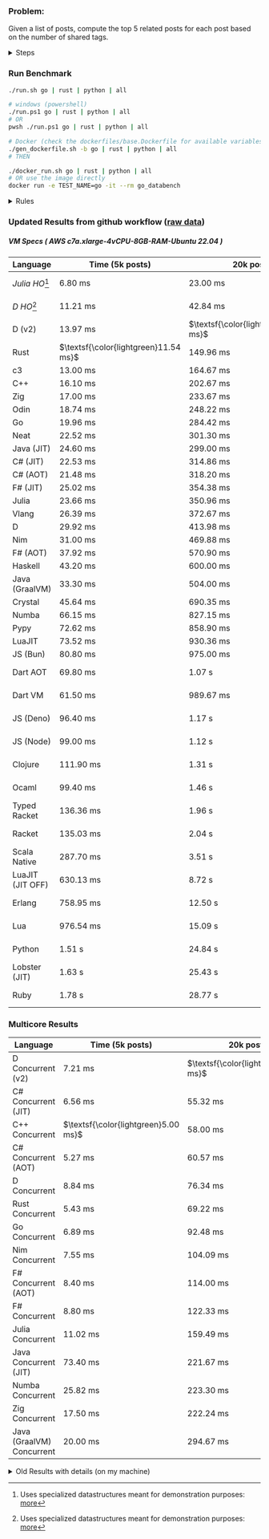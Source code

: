 ### Problem:

Given a list of posts, compute the top 5 related posts for each post based on the number of shared tags.

<details>
<summary> Steps </summary>

-   Read the posts JSON file.
-   Iterate over the posts and populate a map containing: `tag -> List<int>`, with the int representing the post index of each post with that tag.
-   Iterate over the posts and for each post:
    -   Create a map: `PostIndex -> int` to track the number of shared tags
    -   For each tag, Iterate over the posts that have that tag
    -   For each post, increment the shared tag count in the map.
-   Sort the related posts by the number of shared tags.
-   Write the top 5 related posts for each post to a new JSON file.
</details>

### Run Benchmark

```bash
./run.sh go | rust | python | all

# windows (powershell)
./run.ps1 go | rust | python | all
# OR
pwsh ./run.ps1 go | rust | python | all

# Docker (check the dockerfiles/base.Dockerfile for available variables)
./gen_dockerfile.sh -b go | rust | python | all
# THEN

./docker_run.sh go | rust | python | all
# OR use the image directly
docker run -e TEST_NAME=go -it --rm go_databench
```

<details>
<summary> Rules </summary>

<h3>No:</h3>

-   FFI (including assembly inlining)
-   Unsafe code blocks
-   Custom benchmarking
-   Disabling runtime checks (bounds etc)
-   Specific hardware targeting
-   SIMD for single threaded solutions
-   Hardcoding number of posts
-   Lazy evaluation (Unless results are computed at runtime and timed)
-   Computation Caching

<h3>Must:</h3>

-   Support up to 100,000 posts
-   Support UTF8 strings
-   Parse json at runtime
-   Support up to 100 tags
-   Represent tags as strings
-   Be production ready
-   Use less than 8GB of memory
</details>

### Updated Results from github workflow ([raw data](https://github.com/jinyus/related_post_gen/blob/main/results))

##### VM Specs ( AWS c7a.xlarge-4vCPU-8GB-RAM-Ubuntu 22.04 )

| Language         | Time (5k posts)                       | 20k posts                              | 60k posts                           | Total     |
| ---------------- | ------------------------------------- | -------------------------------------- | ----------------------------------- | --------- |
| _Julia HO_[^1]   | 6.80 ms                               | 23.00 ms                               | 99.33 ms                            | 129.13 ms |
| _D HO_[^1]       | 11.21 ms                              | 42.84 ms                               | 122.06 ms                           | 176.11 ms |
| D (v2)           | 13.97 ms                              | $\textsf{\color{lightgreen}146.70 ms}$ | $\textsf{\color{lightgreen}1.14 s}$ | 1.30 s    |
| Rust             | $\textsf{\color{lightgreen}11.54 ms}$ | 149.96 ms                              | 1.30 s                              | 1.46 s    |
| c3               | 13.00 ms                              | 164.67 ms                              | 1.33 s                              | 1.51 s    |
| C++              | 16.10 ms                              | 202.67 ms                              | 1.72 s                              | 1.94 s    |
| Zig              | 17.00 ms                              | 233.67 ms                              | 1.99 s                              | 2.24 s    |
| Odin             | 18.74 ms                              | 248.22 ms                              | 2.12 s                              | 2.39 s    |
| Go               | 19.96 ms                              | 284.42 ms                              | 2.49 s                              | 2.79 s    |
| Neat             | 22.52 ms                              | 301.30 ms                              | 2.54 s                              | 2.87 s    |
| Java (JIT)       | 24.60 ms                              | 299.00 ms                              | 2.62 s                              | 2.94 s    |
| C# (JIT)         | 22.53 ms                              | 314.86 ms                              | 2.76 s                              | 3.10 s    |
| C# (AOT)         | 21.48 ms                              | 318.20 ms                              | 2.79 s                              | 3.12 s    |
| F# (JIT)         | 25.02 ms                              | 354.38 ms                              | 3.02 s                              | 3.40 s    |
| Julia            | 23.66 ms                              | 350.96 ms                              | 3.10 s                              | 3.47 s    |
| Vlang            | 26.39 ms                              | 372.67 ms                              | 3.24 s                              | 3.64 s    |
| D                | 29.92 ms                              | 413.98 ms                              | 3.60 s                              | 4.05 s    |
| Nim              | 31.00 ms                              | 469.88 ms                              | 4.15 s                              | 4.65 s    |
| F# (AOT)         | 37.92 ms                              | 570.90 ms                              | 5.07 s                              | 5.68 s    |
| Haskell          | 43.20 ms                              | 600.00 ms                              | 5.25 s                              | 5.89 s    |
| Java (GraalVM)   | 33.30 ms                              | 504.00 ms                              | 5.47 s                              | 6.01 s    |
| Crystal          | 45.64 ms                              | 690.35 ms                              | 6.03 s                              | 6.77 s    |
| Numba            | 66.15 ms                              | 827.15 ms                              | 6.94 s                              | 7.83 s    |
| Pypy             | 72.62 ms                              | 858.90 ms                              | 7.38 s                              | 8.31 s    |
| LuaJIT           | 73.52 ms                              | 930.36 ms                              | 7.84 s                              | 8.84 s    |
| JS (Bun)         | 80.80 ms                              | 975.00 ms                              | 8.49 s                              | 9.55 s    |
| Dart AOT         | 69.80 ms                              | 1.07 s                                 | 9.43 s                              | 10.57 s   |
| Dart VM          | 61.50 ms                              | 989.67 ms                              | 9.94 s                              | 10.99 s   |
| JS (Deno)        | 96.40 ms                              | 1.17 s                                 | 10.61 s                             | 11.88 s   |
| JS (Node)        | 99.00 ms                              | 1.12 s                                 | 11.03 s                             | 12.25 s   |
| Clojure          | 111.90 ms                             | 1.31 s                                 | 10.97 s                             | 12.39 s   |
| Ocaml            | 99.40 ms                              | 1.46 s                                 | 13.05 s                             | 14.61 s   |
| Typed Racket     | 136.36 ms                             | 1.96 s                                 | 16.31 s                             | 18.41 s   |
| Racket           | 135.03 ms                             | 2.04 s                                 | 16.69 s                             | 18.87 s   |
| Scala Native     | 287.70 ms                             | 3.51 s                                 | 30.07 s                             | 33.87 s   |
| LuaJIT (JIT OFF) | 630.13 ms                             | 8.72 s                                 | 83.86 s                             | 93.21 s   |
| Erlang           | 758.95 ms                             | 12.50 s                                | 107.46 s                            | 120.72 s  |
| Lua              | 976.54 ms                             | 15.09 s                                | 136.84 s                            | 152.90 s  |
| Python           | 1.51 s                                | 24.84 s                                | 215.18 s                            | 241.53 s  |
| Lobster (JIT)    | 1.63 s                                | 25.43 s                                | 227.06 s                            | 254.13 s  |
| Ruby             | 1.78 s                                | 28.77 s                                | 254.93 s                            | 285.48 s  |

### Multicore Results

| Language                  | Time (5k posts)                      | 20k posts                             | 60k posts                              | Total     |
| ------------------------- | ------------------------------------ | ------------------------------------- | -------------------------------------- | --------- |
| D Concurrent (v2)         | 7.21 ms                              | $\textsf{\color{lightgreen}54.85 ms}$ | $\textsf{\color{lightgreen}326.77 ms}$ | 388.83 ms |
| C# Concurrent (JIT)       | 6.56 ms                              | 55.32 ms                              | 450.54 ms                              | 512.42 ms |
| C++ Concurrent            | $\textsf{\color{lightgreen}5.00 ms}$ | 58.00 ms                              | 477.00 ms                              | 540.00 ms |
| C# Concurrent (AOT)       | 5.27 ms                              | 60.57 ms                              | 487.37 ms                              | 553.22 ms |
| D Concurrent              | 8.84 ms                              | 76.34 ms                              | 560.38 ms                              | 645.56 ms |
| Rust Concurrent           | 5.43 ms                              | 69.22 ms                              | 602.36 ms                              | 677.00 ms |
| Go Concurrent             | 6.89 ms                              | 92.48 ms                              | 771.56 ms                              | 870.92 ms |
| Nim Concurrent            | 7.55 ms                              | 104.09 ms                             | 902.34 ms                              | 1.01 s    |
| F# Concurrent (AOT)       | 8.40 ms                              | 114.00 ms                             | 1.00 s                                 | 1.13 s    |
| F# Concurrent             | 8.80 ms                              | 122.33 ms                             | 1.08 s                                 | 1.21 s    |
| Julia Concurrent          | 11.02 ms                             | 159.49 ms                             | 1.40 s                                 | 1.57 s    |
| Java Concurrent (JIT)     | 73.40 ms                             | 221.67 ms                             | 1.41 s                                 | 1.70 s    |
| Numba Concurrent          | 25.82 ms                             | 223.30 ms                             | 1.62 s                                 | 1.87 s    |
| Zig Concurrent            | 17.50 ms                             | 222.24 ms                             | 1.86 s                                 | 2.10 s    |
| Java (GraalVM) Concurrent | 20.00 ms                             | 294.67 ms                             | 1.81 s                                 | 2.12 s    |

<details>
<summary> Old Results with details (on my machine) </summary>

| Language   | Processing Time | Total (+ I/O) | Details                                                                                                                                                                                                                                                                                         |
| ---------- | --------------- | ------------- | ----------------------------------------------------------------------------------------------------------------------------------------------------------------------------------------------------------------------------------------------------------------------------------------------- |
| Rust       | -               | 4.5s          | Initial                                                                                                                                                                                                                                                                                         |
| Rust v2    | -               | 2.60s         | Replace std HashMap with fxHashMap by [phazer99](https://www.reddit.com/r/rust/comments/16plgok/comment/k1rtr4x/?utm_source=share&utm_medium=web2x&context=3)                                                                                                                                   |
| Rust v3    | -               | 1.28s         | Preallocate and reuse map and unstable sort by [vdrmn](https://www.reddit.com/r/rust/comments/16plgok/comment/k1rzo7g/?utm_source=share&utm_medium=web2x&context=3) and [Darksonn](https://www.reddit.com/r/rust/comments/16plgok/comment/k1rzwdx/?utm_source=share&utm_medium=web2x&context=3) |
| Rust v4    | -               | 0.13s         | Use Post index as key instead of Pointer and Binary Heap by [RB5009](https://www.reddit.com/r/rust/comments/16plgok/comment/k1s5ea0/?utm_source=share&utm_medium=web2x&context=3)                                                                                                               |
| Rust v5    | 38ms            | 52ms          | Rm hashing from loop and use vec[count] instead of map[index]count by RB5009                                                                                                                                                                                                                    |
| Rust v6    | 23ms            | 36ms          | Optimized Binary Heap Ops by [scottlamb](https://github.com/jinyus/related_post_gen/pull/12)                                                                                                                                                                                                    |
| Rust Rayon | 9ms             | 22ms          | Parallelize by [masmullin2000](https://github.com/jinyus/related_post_gen/pull/4)                                                                                                                                                                                                               |
| Rust Rayon | 8ms             | 22ms          | Remove comparison out of hot loop                                                                                                                                                                                                                                                               |
| ⠀          | ⠀               | ⠀             | ⠀                                                                                                                                                                                                                                                                                               |
| Go         | -               | 1.5s          | Initial                                                                                                                                                                                                                                                                                         |
| Go v2      | -               | 80ms          | Add rust optimizations                                                                                                                                                                                                                                                                          |
| Go v3      | 56ms            | 70ms          | Use goccy/go-json                                                                                                                                                                                                                                                                               |
| Go v3      | 34ms            | 55ms          | Use generic binaryheap by [DrBlury](https://github.com/jinyus/related_post_gen/pull/7)                                                                                                                                                                                                          |
| Go v4      | 26ms            | 50ms          | Replace binary heap with custom priority queue                                                                                                                                                                                                                                                  |
| Go v5      | 20ms            | 43ms          | Remove comparison out of hot loop                                                                                                                                                                                                                                                               |
| Go Con     | 10ms            | 33ms          | Go concurrency by [tirprox](https://github.com/jinyus/related_post_gen/pull/17) and [DrBlury](https://github.com/jinyus/related_post_gen/pull/8)                                                                                                                                                |
| Go Con v2  | 5ms             | 29ms          | Use arena, use waitgroup, rm binheap by [DrBlury](https://github.com/jinyus/related_post_gen/pull/20)                                                                                                                                                                                           |
| ⠀          | ⠀               | ⠀             | ⠀                                                                                                                                                                                                                                                                                               |
| Python     | -               | 7.81s         | Initial                                                                                                                                                                                                                                                                                         |
| Python v2  | 1.35s           | 1.53s         | Add rust optimizations by [dave-andersen](https://github.com/jinyus/related_post_gen/pull/10)                                                                                                                                                                                                   |
| Numpy      | 0.57s           | 0.85s         | Numpy implementation by [Copper280z](https://github.com/jinyus/related_post_gen/pull/11)                                                                                                                                                                                                        |
| ⠀          | ⠀               | ⠀             | ⠀                                                                                                                                                                                                                                                                                               |
| Crystal    | 50ms            | 96ms          | Inital w/ previous optimizations                                                                                                                                                                                                                                                                |
| Crystal v2 | 33ms            | 72ms          | Replace binary heap with custom priority queue                                                                                                                                                                                                                                                  |
| ⠀          | ⠀               | ⠀             | ⠀                                                                                                                                                                                                                                                                                               |
| Odin       | 110ms           | 397ms         | Ported from golang code                                                                                                                                                                                                                                                                         |
| Odin v2    | 104ms           | 404ms         | Remove comparison out of hot loop                                                                                                                                                                                                                                                               |
| ⠀          | ⠀               | ⠀             | ⠀                                                                                                                                                                                                                                                                                               |
| Dart VM    | 125ms           | 530ms         | Ported from golang code                                                                                                                                                                                                                                                                         |
| Dart bin   | 274ms           | 360ms         | Compiled executable                                                                                                                                                                                                                                                                             |
| ⠀          | ⠀               | ⠀             | ⠀                                                                                                                                                                                                                                                                                               |
| Vlang      | 339ms           | 560ms         | Ported from golang code                                                                                                                                                                                                                                                                         |
| ⠀          | ⠀               | ⠀             | ⠀                                                                                                                                                                                                                                                                                               |
| Zig        | 80ms            | 110ms         | Provided by [akhildevelops](https://github.com/jinyus/related_post_gen/pull/30)                                                                                                                                                                                                                 |

</details>

[^1]: Uses specialized datastructures meant for demonstration purposes: [more](https://github.com/LilithHafner/Jokes/tree/main/SuperDataStructures.jl)
[^2]: Inko is currently in beta and optimizations haven't been applied. [more](https://github.com/jinyus/related_post_gen/pull/440#issuecomment-1816583612)
